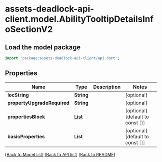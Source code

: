 # assets-deadlock-api-client.model.AbilityTooltipDetailsInfoSectionV2

## Load the model package
```dart
import 'package:assets-deadlock-api-client/api.dart';
```

## Properties
Name | Type | Description | Notes
------------ | ------------- | ------------- | -------------
**locString** | **String** |  | [optional] 
**propertyUpgradeRequired** | **String** |  | [optional] 
**propertiesBlock** | [**List<AbilityTooltipDetailsInfoSectionPropertyBlockV2>**](AbilityTooltipDetailsInfoSectionPropertyBlockV2.md) |  | [optional] [default to const []]
**basicProperties** | **List<String>** |  | [optional] [default to const []]

[[Back to Model list]](../README.md#documentation-for-models) [[Back to API list]](../README.md#documentation-for-api-endpoints) [[Back to README]](../README.md)


